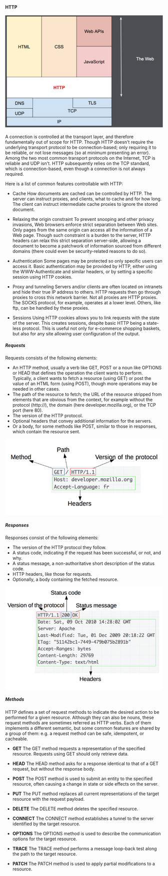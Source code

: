 #### HTTP

![](HTTP_and_layers.png)

A connection is controlled at the transport layer, and therefore fundamentally
out of scope for HTTP. Though HTTP doesn't require the underlying transport
protocol to be connection-based; only requiring it to be reliable, or not lose
messages (so at minimum presenting an error). Among the two most common
transport protocols on the Internet, TCP is reliable and UDP isn't. HTTP
subsequently relies on the TCP standard, which is connection-based, even though
a connection is not always required.

Here is a list of common features controllable with HTTP:

- Cache
      How documents are cached can be controlled by HTTP. The server can instruct
      proxies, and clients, what to cache and for how long. The client can instruct
      intermediate cache proxies to ignore the stored document.

- Relaxing the origin constraint
      To prevent snooping and other privacy invasions, Web browsers enforce strict
      separation between Web sites. Only pages from the same origin can access all the
      information of a Web page. Though such constraint is a burden to the server,
      HTTP headers can relax this strict separation server-side, allowing a document
      to become a patchwork of information sourced from different domains (there could
      even be security-related reasons to do so).

- Authentication
      Some pages may be protected so only specific users can access it. Basic
      authentication may be provided by HTTP, either using the WWW-Authenticate and
      similar headers, or by setting a specific session using HTTP cookies.

- Proxy and tunneling
      Servers and/or clients are often located on intranets and hide their true IP
      address to others. HTTP requests then go through proxies to cross this network
      barrier. Not all proxies are HTTP proxies. The SOCKS protocol, for example,
      operates at a lower level. Others, like ftp, can be handled by these proxies.

- Sessions
      Using HTTP cookies allows you to link requests with the state of the server.
      This creates sessions, despite basic HTTP being a state-less protocol. This is
      useful not only for e-commerce shopping baskets, but also for any site allowing
      user configuration of the output.

##### Requests

Requests consists of the following elements:

- An HTTP method, usually a verb like GET, POST or a noun like OPTIONS or HEAD
  that defines the operation the client wants to perform. Typically, a client
  wants to fetch a resource (using GET) or post the value of an HTML form (using
  POST), though more operations may be needed in other cases.
- The path of the resource to fetch; the URL of the resource stripped from
  elements that are obvious from the context, for example without the protocol
  (http://), the domain (here developer.mozilla.org), or the TCP port (here 80).
- The version of the HTTP protocol.
- Optional headers that convey additional information for the servers.
- Or a body, for some methods like POST, similar to those in responses, which
  contain the resource sent.

![](HTTP_Request.png)

##### Responses

Responses consist of the following elements:

- The version of the HTTP protocol they follow.
- A status code, indicating if the request has been successful, or not, and why.
- A status message, a non-authoritative short description of the status code.
- HTTP headers, like those for requests.
- Optionally, a body containing the fetched resource.

![](HTTP_Response.png)

##### Methods

HTTP defines a set of request methods to indicate the desired action to be
performed for a given resource. Although they can also be nouns, these request
methods are sometimes referred as HTTP verbs. Each of them implements a
different semantic, but some common features are shared by a group of them: e.g.
a request method can be safe, idempotent, or cacheable.

- **GET**
The GET method requests a representation of the specified resource. Requests
using GET should only retrieve data.

- **HEAD**
The HEAD method asks for a response identical to that of a GET request, but
without the response body.

- **POST**
The POST method is used to submit an entity to the specified resource, often
causing a change in state or side effects on the server.

- **PUT**
The PUT method replaces all current representations of the target resource with
the request payload.

- **DELETE**
The DELETE method deletes the specified resource.

- **CONNECT**
The CONNECT method establishes a tunnel to the server identified by the target
resource.

- **OPTIONS**
The OPTIONS method is used to describe the communication options for the target
resource.

- **TRACE**
The TRACE method performs a message loop-back test along the path to the target
resource.

- **PATCH**
The PATCH method is used to apply partial modifications to a resource.

